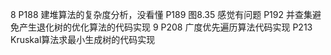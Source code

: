8
    P188 建堆算法的复杂度分析，没看懂
    P189 图8.35 感觉有问题
    P192 并查集避免产生退化树的优化算法的代码实现
9
    P208 广度优先遍历算法代码实现
    P213 Kruskal算法求最小生成树的代码实现